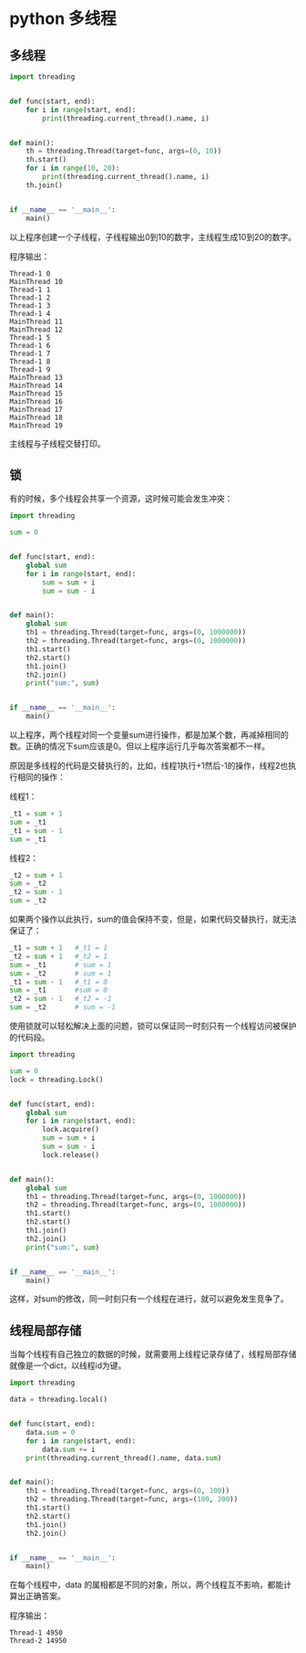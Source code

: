 # python 多线程

## 多线程

```python
import threading


def func(start, end):
    for i in range(start, end):
        print(threading.current_thread().name, i)


def main():
    th = threading.Thread(target=func, args=(0, 10))
    th.start()
    for i in range(10, 20):
        print(threading.current_thread().name, i)
    th.join()


if __name__ == '__main__':
    main()
```

以上程序创建一个子线程，子线程输出0到10的数字，主线程生成10到20的数字。

程序输出：

```text
Thread-1 0
MainThread 10
Thread-1 1
Thread-1 2
Thread-1 3
Thread-1 4
MainThread 11
MainThread 12
Thread-1 5
Thread-1 6
Thread-1 7
Thread-1 8
Thread-1 9
MainThread 13
MainThread 14
MainThread 15
MainThread 16
MainThread 17
MainThread 18
MainThread 19
```

主线程与子线程交替打印。

## 锁

有的时候，多个线程会共享一个资源，这时候可能会发生冲突：

```python
import threading

sum = 0


def func(start, end):
    global sum
    for i in range(start, end):
        sum = sum + i
        sum = sum - i


def main():
    global sum
    th1 = threading.Thread(target=func, args=(0, 1000000))
    th2 = threading.Thread(target=func, args=(0, 1000000))
    th1.start()
    th2.start()
    th1.join()
    th2.join()
    print("sum:", sum)


if __name__ == '__main__':
    main()
```

以上程序，两个线程对同一个变量sum进行操作，都是加某个数，再减掉相同的数。正确的情况下sum应该是0。但以上程序运行几乎每次答案都不一样。

原因是多线程的代码是交替执行的，比如，线程1执行+1然后-1的操作，线程2也执行相同的操作：

线程1：

```Python
_t1 = sum + 1
sum = _t1
_t1 = sum - 1
sum = _t1
```

线程2：

```python
_t2 = sum + 1
sum = _t2
_t2 = sum - 1
sum = _t2
```

如果两个操作以此执行，sum的值会保持不变，但是，如果代码交替执行，就无法保证了：

```python
_t1 = sum + 1   #_t1 = 1
_t2 = sum + 1   #_t2 = 1
sum = _t1       # sum = 1
sum = _t2       # sum = 1
_t1 = sum - 1   #_t1 = 0
sum = _t1       #sum = 0
_t2 = sum - 1   #_t2 = -1
sum = _t2       # sum = -1
```

使用锁就可以轻松解决上面的问题，锁可以保证同一时刻只有一个线程访问被保护的代码段。

```python
import threading

sum = 0
lock = threading.Lock()


def func(start, end):
    global sum
    for i in range(start, end):
        lock.acquire()
        sum = sum + i
        sum = sum - i
        lock.release()


def main():
    global sum
    th1 = threading.Thread(target=func, args=(0, 1000000))
    th2 = threading.Thread(target=func, args=(0, 1000000))
    th1.start()
    th2.start()
    th1.join()
    th2.join()
    print("sum:", sum)


if __name__ == '__main__':
    main()
```

这样，对sum的修改，同一时刻只有一个线程在进行，就可以避免发生竞争了。

## 线程局部存储

当每个线程有自己独立的数据的时候，就需要用上线程记录存储了，线程局部存储就像是一个dict，以线程id为键。

```python
import threading

data = threading.local()


def func(start, end):
    data.sum = 0
    for i in range(start, end):
        data.sum += i
    print(threading.current_thread().name, data.sum)


def main():
    th1 = threading.Thread(target=func, args=(0, 100))
    th2 = threading.Thread(target=func, args=(100, 200))
    th1.start()
    th2.start()
    th1.join()
    th2.join()


if __name__ == '__main__':
    main()
```

在每个线程中，data 的属相都是不同的对象，所以，两个线程互不影响，都能计算出正确答案。

程序输出：

```text
Thread-1 4950
Thread-2 14950
```